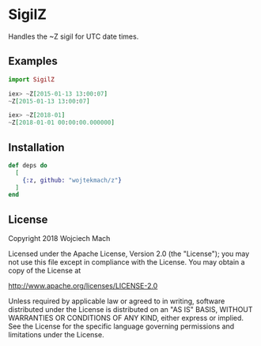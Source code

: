 # SigilZ

Handles the ~Z sigil for UTC date times.

## Examples

```elixir
import SigilZ

iex> ~Z[2015-01-13 13:00:07]
~Z[2015-01-13 13:00:07]

iex> ~Z[2018-01]
~Z[2018-01-01 00:00:00.000000]
```

## Installation

```elixir
def deps do
  [
    {:z, github: "wojtekmach/z"}
  ]
end
```

## License

Copyright 2018 Wojciech Mach

Licensed under the Apache License, Version 2.0 (the "License"); you may not use this file except in compliance with the License. You may obtain a copy of the License at

http://www.apache.org/licenses/LICENSE-2.0

Unless required by applicable law or agreed to in writing, software distributed under the License is distributed on an "AS IS" BASIS, WITHOUT WARRANTIES OR CONDITIONS OF ANY KIND, either express or implied. See the License for the specific language governing permissions and limitations under the License.
